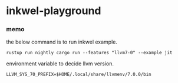 # inkwel-playground

### memo 
the below command is to run inkwel example.

```rustup run nightly cargo run --features "llvm7-0" --example jit```

environment variable to decide llvm version.

```
LLVM_SYS_70_PREFIX=$HOME/.local/share/llvmenv/7.0.0/bin
```
